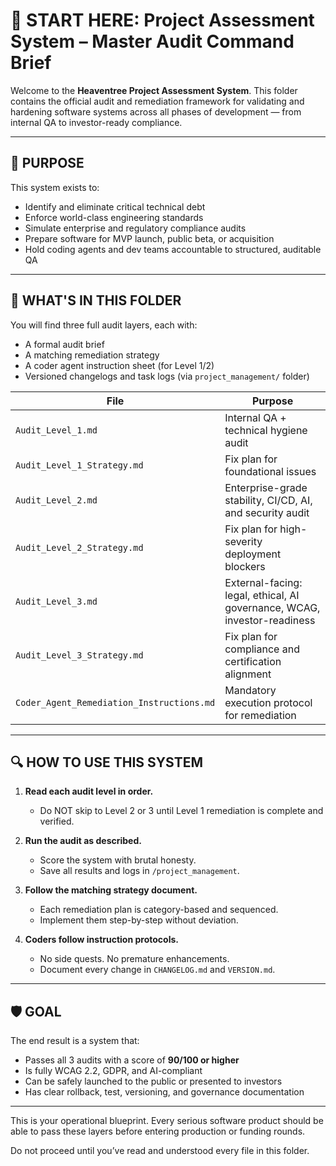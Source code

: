 
# 🚀 START HERE: Project Assessment System – Master Audit Command Brief

Welcome to the **Heaventree Project Assessment System**. This folder contains the official audit and remediation framework for validating and hardening software systems across all phases of development — from internal QA to investor-ready compliance.

---

## 🎯 PURPOSE

This system exists to:
- Identify and eliminate critical technical debt
- Enforce world-class engineering standards
- Simulate enterprise and regulatory compliance audits
- Prepare software for MVP launch, public beta, or acquisition
- Hold coding agents and dev teams accountable to structured, auditable QA

---

## 📂 WHAT'S IN THIS FOLDER

You will find three full audit layers, each with:
- A formal audit brief
- A matching remediation strategy
- A coder agent instruction sheet (for Level 1/2)
- Versioned changelogs and task logs (via `project_management/` folder)

| File                                 | Purpose |
|--------------------------------------|---------|
| `Audit_Level_1.md`                   | Internal QA + technical hygiene audit |
| `Audit_Level_1_Strategy.md`          | Fix plan for foundational issues |
| `Audit_Level_2.md`                   | Enterprise-grade stability, CI/CD, AI, and security audit |
| `Audit_Level_2_Strategy.md`          | Fix plan for high-severity deployment blockers |
| `Audit_Level_3.md`                   | External-facing: legal, ethical, AI governance, WCAG, investor-readiness |
| `Audit_Level_3_Strategy.md`          | Fix plan for compliance and certification alignment |
| `Coder_Agent_Remediation_Instructions.md` | Mandatory execution protocol for remediation |

---

## 🔍 HOW TO USE THIS SYSTEM

1. **Read each audit level in order.**
   - Do NOT skip to Level 2 or 3 until Level 1 remediation is complete and verified.

2. **Run the audit as described.**
   - Score the system with brutal honesty.
   - Save all results and logs in `/project_management`.

3. **Follow the matching strategy document.**
   - Each remediation plan is category-based and sequenced.
   - Implement them step-by-step without deviation.

4. **Coders follow instruction protocols.**
   - No side quests. No premature enhancements.
   - Document every change in `CHANGELOG.md` and `VERSION.md`.

---

## 🛡️ GOAL

The end result is a system that:
- Passes all 3 audits with a score of **90/100 or higher**
- Is fully WCAG 2.2, GDPR, and AI-compliant
- Can be safely launched to the public or presented to investors
- Has clear rollback, test, versioning, and governance documentation

---

This is your operational blueprint. Every serious software product should be able to pass these layers before entering production or funding rounds.

Do not proceed until you’ve read and understood every file in this folder.

